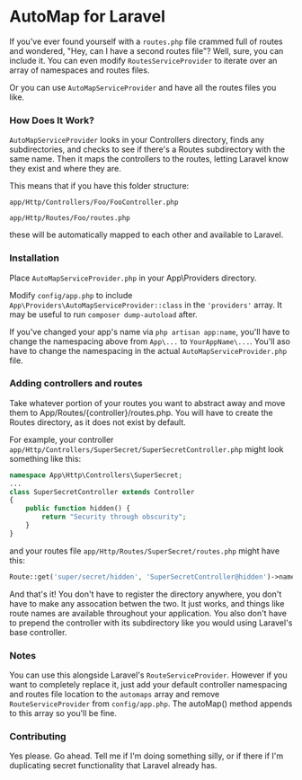 # AutoMap for Laravel

If you've ever found yourself with a ```routes.php``` file crammed full of routes and wondered, "Hey, can I have a second routes file"? Well, sure, you can include it. You can even modify ```RoutesServiceProvider``` to iterate over an array of namespaces and routes files.

Or you can use ```AutoMapServiceProvider``` and have all the routes files you like.

### How Does It Work?

```AutoMapServiceProvider``` looks in your Controllers directory, finds any subdirectories, and checks to see if there's a Routes subdirectory with the same name. Then it maps the controllers to the routes, letting Laravel know they exist and where they are.

This means that if you have this folder structure:

```
app/Http/Controllers/Foo/FooController.php

app/Http/Routes/Foo/routes.php
```
these will be automatically mapped to each other and available to Laravel.

### Installation

Place ```AutoMapServiceProvider.php``` in your App\Providers directory.

Modify ```config/app.php``` to include ```App\Providers\AutoMapServiceProvider::class``` in the ```'providers'``` array. It may be useful to run ```composer dump-autoload``` after.

If you've changed your app's name via ```php artisan app:name```, you'll have to change the namespacing above from ```App\...``` to ```YourAppName\...```. You'll aso have to change the namespacing in the actual ```AutoMapServiceProvider.php``` file.

### Adding controllers and routes

Take whatever portion of your routes you want to abstract away and move them to App/Routes/{controller}/routes.php. You will have to create the Routes directory, as it does not exist by default.

For example, your controller ```app/Http/Controllers/SuperSecret/SuperSecretController.php``` might look something like this:

```php
namespace App\Http\Controllers\SuperSecret;
...
class SuperSecretController extends Controller
{
    public function hidden() {
        return "Security through obscurity";
    }
}
```

and your routes file ```app/Http/Routes/SuperSecret/routes.php``` might have this:

```php
Route::get('super/secret/hidden', 'SuperSecretController@hidden')->name('some-name');
```

And that's it! You don't have to register the directory anywhere, you don't have to make any assocation betwen the two. It just works, and things like route names are available throughout your application. You also don't have to prepend the controller with its subdirectory like you would using Laravel's base controller.

### Notes

You can use this alongside Laravel's ```RouteServiceProvider```. However if you want to completely replace it, just add your default controller namespacing and routes file location to the ```automaps``` array and remove ```RouteServiceProvider``` from ```config/app.php```. The autoMap() method appends to this array so you'll be fine.

### Contributing

Yes please. Go ahead. Tell me if I'm doing something silly, or if there if I'm duplicating secret functionality that Laravel already has.